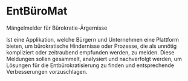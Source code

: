 # EntBüroMat
Mängelmelder für Bürokratie-Ärgernisse

Ist eine Applikation, welche Bürgern und Unternehmen eine Plattform bieten, um bürokratische Hindernisse oder Prozesse, die als unnötig kompliziert oder zeitraubend empfunden werden, zu melden. Diese Meldungen sollen gesammelt, analysiert und nachverfolgt werden, um Lösungen für die Entbürokratisierung zu finden und entsprechende Verbesserungen vorzuschlagen. 